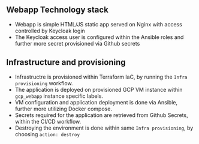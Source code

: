 ## Webapp Technology stack

- Webapp is simple HTML/JS static app served on Nginx with access controlled by Keycloak login
- The Keycloak access user is configured within the Ansible roles and further more secret provisioned via Github secrets

## Infrastructure and provisioning

- Infrastructre is provisioned within Terraform IaC, by running the `Infra provisioning` workflow.
- The application is deployed on provisioned GCP VM instance within `gcp_webapp` instance specific labels.
- VM configuration and application deployment is done via Ansible, further more utilizing Docker compose.
- Secrets required for the application are retrieved from Github Secrets, within the CI/CD workflow.
- Destroying the environment is done within same `Infra provisioning`, by choosing `action: destroy`

